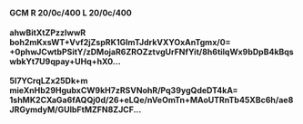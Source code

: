 #### GCM R 20/0c/400 L 20/0c/400
**ahwBitXtZPzzIwwR**<br/>**boh2mKxsWT+Vvf2jZspRK1GlmTJdrkVXYOxAnTgmx/0=**<br/>**+0phwJCwtbPSitY/zDMojaR6ZROZztvgUrFNfYit/8h6tilqWx9bDpB4kBqswbkYt7U9qpay+UHq+hX0...**<br/><br/>
**5I7YCrqLZx25Dk+m**<br/>**mieXnHb29HgubxCW9kH7zRSVNohR/Pq39ygQdeDT4kA=**<br/>**1shMK2CXaGa6fAQQj0d/26+eLQe/nVeOmTn+MAoUTRnTb45XBc6h/ae8JRGymdyM/GUlbFtMZFN8ZJCF...**